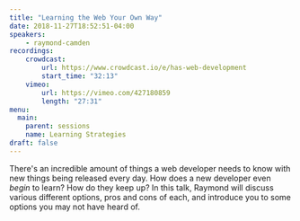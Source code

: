 ```yaml
---
title: "Learning the Web Your Own Way"
date: 2018-11-27T18:52:51-04:00
speakers:
    - raymond-camden
recordings:
    crowdcast:
        url: https://www.crowdcast.io/e/has-web-development
        start_time: "32:13"
    vimeo:
        url: https://vimeo.com/427180859
        length: "27:31"
menu:
  main:
    parent: sessions
    name: Learning Strategies
draft: false
---
```


There's an incredible amount of things a web developer needs to know with new things being released every day. How does a new developer even *begin* to learn? How do they keep up? In this talk, Raymond
will discuss various different options, pros and cons of each, and introduce you to some options you may not have heard of.